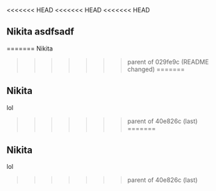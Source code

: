 <<<<<<< HEAD
<<<<<<< HEAD
<<<<<<< HEAD
## Nikita asdfsadf
 
=======
Nikita
>>>>>>> parent of 029fe9c (README changed)
=======
## Nikita 
 lol
>>>>>>> parent of 40e826c (last)
=======
## Nikita 
 lol
>>>>>>> parent of 40e826c (last)
